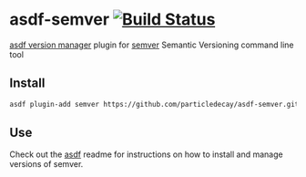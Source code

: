 # asdf-semver [![Build Status](https://travis-ci.org/particledecay/asdf-semver.svg?branch=master)](https://travis-ci.org/particledecay/asdf-semver)
[asdf version manager](https://github.com/asdf-vm/asdf) plugin for [semver](https://github.com/particledecay/semver) Semantic Versioning command line tool

## Install
```bash
asdf plugin-add semver https://github.com/particledecay/asdf-semver.git
```

## Use
Check out the [asdf](https://github.com/asdf-vm/asdf) readme for instructions on how to install and manage versions of semver.
